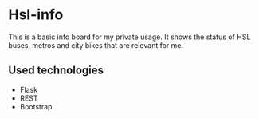 # Hsl-info
This is a basic info board for my private usage. It shows the status of HSL buses,
metros and city bikes that are relevant for me.

## Used technologies
- Flask
- REST
- Bootstrap
